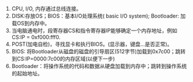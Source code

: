 1. CPU, I/O, 内存通过总线连接。
2. DISK:存放OS；BIOS：基本I/O处理系统( basic I/O system); Bootloader: 加载OS到内存中。
3. 当电脑通电时，段寄存器CS和指令寄存器IP能够确定一个内存地址，例如CS:IP = 0xf000:fff0.
4. POST(加电自检)，寻找显卡和执行BIOS。(显示器，键盘…是否正常)。
5. BIOS: 将Bootloader从磁盘的磁盘的引导扇区(512字节)加载到0x7c00；跳转到CS:IP=0000:7c00的内存区域(以便下一步)
6. Bootloader：将操作系统的代码和数据从硬盘加载到内存中；跳转到操作系统的起始地址。